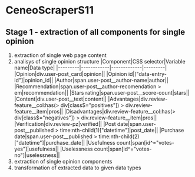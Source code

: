 # CeneoScraperS11
## Stage 1 - extraction of all components for single opinion 
1. extraction of single web page content
2. analisys of single opinion structure 
|Component|CSS selector|Variable name|Data type|
|---------|------------|-------------|---------|
|Opinion|div.user-post_card|opinion||
|Opinion id|["data-entry-id"]|opinion_id||
|Author|span.user-post__author-name|author||
|Recommendation|span.user-post__author-recomendation > em|recommendation||
|Stars rating|span.user-post__score-count|stars||
|Content|div.user-post__text|content||
|Advantages|div.review-feature__col:has(> div[class$="positives"]) > div.review-feature__item|pros||
|Disadvantages|div.review-feature__col:has(> div[class$="negatives"]) > div.review-feature__item|pros||
|Verification|div.review-pz|verified||
|Post date|span.user-post__published > time:nth-child(1)["datetime"]|post_date||
|Purchase date|span.user-post__published > time:nth-child(2)["datetime"]|purchase_date||
|Usefulness count|span[id^="votes-yes"]|usefulness||
|Uselessness count|span[id^="votes-no"]|uselessness||
3. extraction of single opinion components
4. transformation of extracted data to given data types



